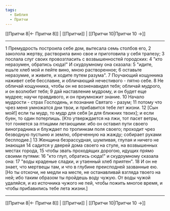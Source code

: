 ```yaml
---
tags:
  - Библия
  - Притчи
---
```

[[Притчи 8|← Притчи 8]] | [[Притчи]] | [[Притчи 10|Притчи 10 →]]

---
1 Премудрость построила себе дом, вытесала семь столбов его,
2 заколола жертву, растворила вино свое и приготовила у себя трапезу;
3 послала слуг своих провозгласить с возвышенностей городских:
4 "кто неразумен, обратись сюда!" И скудоумному она сказала:
5 "идите, ешьте хлеб мой и пейте вино, мною растворенное;
6 оставьте неразумие, и живите, и ходите путем разума".
7 Поучающий кощунника наживет себе бесславие, и обличающий нечестивого - пятно себе.
8 Не обличай кощунника, чтобы он не возненавидел тебя; обличай мудрого, и он возлюбит тебя;
9 дай наставление мудрому, и он будет еще мудрее; научи правдивого, и он приумножит знание.
10 Начало мудрости - страх Господень, и познание Святаго - разум;
11 потому что чрез меня умножатся дни твои, и прибавится тебе лет жизни.
12 [Сын мой!] если ты мудр, то мудр для себя [и для ближних твоих]; и если буен, то один потерпишь. [Кто утверждается на лжи, тот пасет ветры, тот гоняется за птицами летающими: ибо он оставил пути своего виноградника и блуждает по тропинкам поля своего; проходит чрез безводную пустыню и землю, обреченную на жажду; собирает руками бесплодие.]
13 Женщина безрассудная, шумливая, глупая и ничего не знающая
14 садится у дверей дома своего на стуле, на возвышенных местах города,
15 чтобы звать проходящих дорогою, идущих прямо своими путями:
16 "кто глуп, обратись сюда!" и скудоумному сказала она:
17 "воды краденые сладки, и утаенный хлеб приятен".
18 И он не знает, что мертвецы там, и что в глубине преисподней зазванные ею. [Но ты отскочи, не медли на месте, не останавливай взгляда твоего на ней; ибо таким образом ты пройдешь воду чужую. От воды чужой удаляйся, и из источника чужого не пей, чтобы пожить многое время, и чтобы прибавились тебе лета жизни.]

---
[[Притчи 8|← Притчи 8]] | [[Притчи]] | [[Притчи 10|Притчи 10 →]]